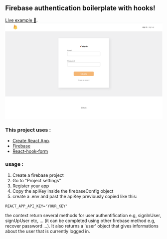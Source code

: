 ## Firebase authentication boilerplate with hooks!

[Live example 👀](https://pensive-villani-57d695.netlify.com/#/signup).
![Thumbnail](1_preview.png)

### This project uses :

-   [Create React App](https://github.com/facebook/create-react-app).
-   [Firebase](https://firebase.google.com)
-   [React-hook-form](https://github.com/react-hook-form/react-hook-form)

### usage :

1. Create a firebase project
2. Go to "Project settings"
3. Register your app
4. Copy the apiKey inside the firebaseConfig object
5. create a .env and past the apiKey previously copied like this:

```
REACT_APP_API_KEY='YOUR_KEY'
```

the context return several methods for user authentification e.g, signInUser, signUpUser etc, ... (it can be completed using other firebase method e.g, recover password ...).
It also returns a 'user' object that gives informations about the user that is currently logged in.
